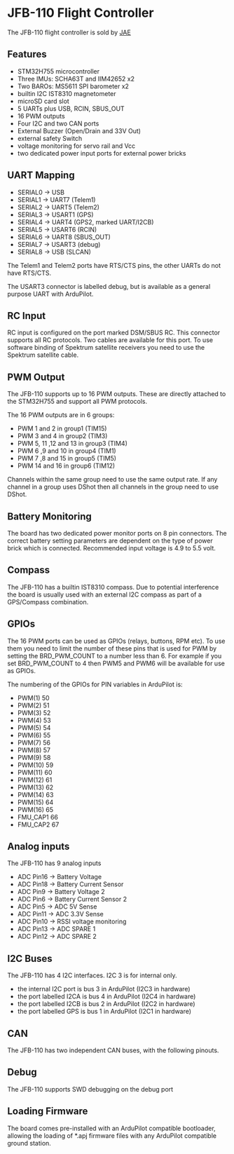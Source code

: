 # JFB-110 Flight Controller

The JFB-110 flight controller is sold by [JAE](https://www.jae.com/Motion_Sensor_Control/eVTOL/FlightController/)

## Features

 - STM32H755 microcontroller
 - Three IMUs: SCHA63T and IIM42652 x2
 - Two BAROs: MS5611 SPI barometer x2
 - builtin I2C IST8310 magnetometer
 - microSD card slot
 - 5 UARTs plus USB, RCIN, SBUS_OUT
 - 16 PWM outputs
 - Four I2C and two CAN ports
 - External Buzzer (Open/Drain and 33V Out)
 - external safety Switch
 - voltage monitoring for servo rail and Vcc
 - two dedicated power input ports for external power bricks

## UART Mapping

 - SERIAL0 -> USB
 - SERIAL1 -> UART7  (Telem1)
 - SERIAL2 -> UART5  (Telem2)
 - SERIAL3 -> USART1 (GPS)
 - SERIAL4 -> UART4  (GPS2, marked UART/I2CB)
 - SERIAL5 -> USART6 (RCIN)
 - SERIAL6 -> UART8  (SBUS_OUT)
 - SERIAL7 -> USART3 (debug)
 - SERIAL8 -> USB    (SLCAN)


The Telem1 and Telem2 ports have RTS/CTS pins, the other UARTs do not
have RTS/CTS.

The USART3 connector is labelled debug, but is available as a general
purpose UART with ArduPilot.

## RC Input
 
RC input is configured on the port marked DSM/SBUS RC. This connector
supports all RC protocols. Two cables are available for this port. To
use software binding of Spektrum satellite receivers you need to use
the Spektrum satellite cable.

## PWM Output

The JFB-110 supports up to 16 PWM outputs. 
These are directly attached to the STM32H755 and support all
PWM protocols.

The 16 PWM outputs are in 6 groups:
 - PWM 1 and 2 in group1 (TIM15)
 - PWM 3 and 4 in group2 (TIM3) 
 - PWM 5, 11 ,12 and 13 in group3 (TIM4)
 - PWM 6 ,9 and 10 in group4 (TIM1)
 - PWM 7 ,8 and 15 in group5 (TIM5)
 - PWM 14 and 16 in group6 (TIM12)

Channels within the same group need to use the same output rate. If
any channel in a group uses DShot then all channels in the group need
to use DShot.

## Battery Monitoring

The board has two dedicated power monitor ports on 8 pin
connectors. The correct battery setting parameters are dependent on
the type of power brick which is connected.
Recommended input voltage is 4.9 to 5.5 volt.

## Compass

The JFB-110 has a builtin IST8310 compass. Due to potential
interference the board is usually used with an external I2C compass as
part of a GPS/Compass combination.

## GPIOs

The 16 PWM ports can be used as GPIOs (relays, buttons, RPM etc). To
use them you need to limit the number of these pins that is used for
PWM by setting the BRD_PWM_COUNT to a number less than 6. For example
if you set BRD_PWM_COUNT to 4 then PWM5 and PWM6 will be available for
use as GPIOs.

The numbering of the GPIOs for PIN variables in ArduPilot is:
 - PWM(1)  50
 - PWM(2)  51
 - PWM(3)  52
 - PWM(4)  53
 - PWM(5)  54
 - PWM(6)  55
 - PWM(7)  56
 - PWM(8)  57
 - PWM(9)  58
 - PWM(10) 59
 - PWM(11) 60
 - PWM(12) 61
 - PWM(13) 62
 - PWM(14) 63
 - PWM(15) 64
 - PWM(16) 65
 - FMU_CAP1 66
 - FMU_CAP2 67
 

## Analog inputs

The JFB-110 has 9 analog inputs
 - ADC Pin16 -> Battery Voltage
 - ADC Pin18 -> Battery Current Sensor
 - ADC Pin9  -> Battery Voltage 2
 - ADC Pin6  -> Battery Current Sensor 2
 - ADC Pin5  -> ADC 5V Sense
 - ADC Pin11 -> ADC 3.3V Sense
 - ADC Pin10 -> RSSI voltage monitoring
 - ADC Pin13 -> ADC SPARE 1
 - ADC Pin12 -> ADC SPARE 2
 
## I2C Buses

The JFB-110 has 4 I2C interfaces.
I2C 3 is for internal only.
 - the internal I2C port  is bus 3 in ArduPilot (I2C3 in hardware)
 - the port labelled I2CA is bus 4 in ArduPilot (I2C4 in hardware)
 - the port labelled I2CB is bus 2 in ArduPilot (I2C2 in hardware)
 - the port labelled GPS  is bus 1 in ArduPilot (I2C1 in hardware)

## CAN

The JFB-110 has two independent CAN buses, with the following pinouts.

## Debug

The JFB-110 supports SWD debugging on the debug port

## Loading Firmware

The board comes pre-installed with an ArduPilot compatible bootloader,
allowing the loading of *.apj firmware files with any ArduPilot
compatible ground station.
